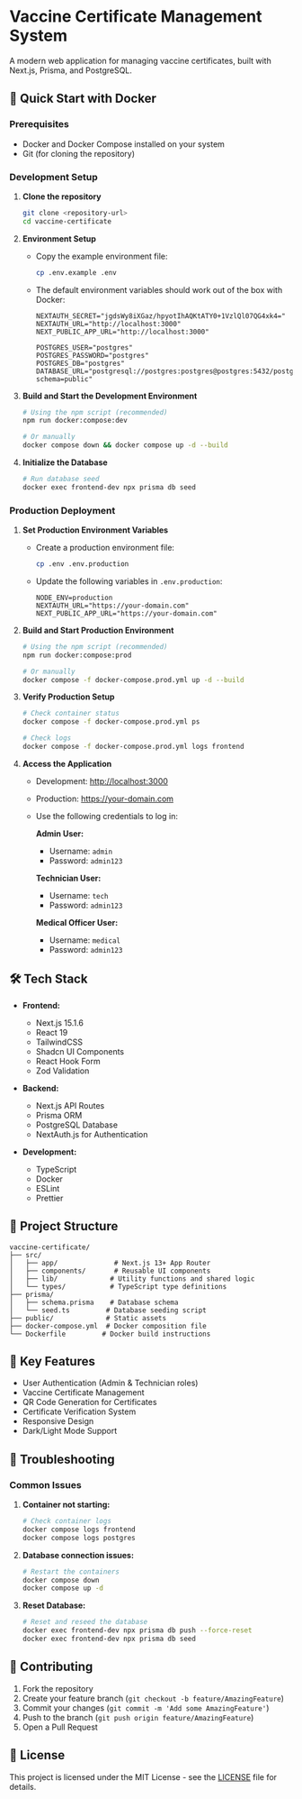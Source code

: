 # Vaccine Certificate Management System

A modern web application for managing vaccine certificates, built with Next.js, Prisma, and PostgreSQL.

## 🚀 Quick Start with Docker

### Prerequisites
- Docker and Docker Compose installed on your system
- Git (for cloning the repository)

### Development Setup

1. **Clone the repository**
   ```bash
   git clone <repository-url>
   cd vaccine-certificate
   ```

2. **Environment Setup**
   - Copy the example environment file:
     ```bash
     cp .env.example .env
     ```
   - The default environment variables should work out of the box with Docker:
     ```env
     NEXTAUTH_SECRET="jgdsWy8iXGaz/hpyotIhAQKtATY0+1VzlQl07QG4xk4="
     NEXTAUTH_URL="http://localhost:3000"
     NEXT_PUBLIC_APP_URL="http://localhost:3000"
     
     POSTGRES_USER="postgres"
     POSTGRES_PASSWORD="postgres"
     POSTGRES_DB="postgres"
     DATABASE_URL="postgresql://postgres:postgres@postgres:5432/postgres?schema=public"
     ```

3. **Build and Start the Development Environment**
   ```bash
   # Using the npm script (recommended)
   npm run docker:compose:dev

   # Or manually
   docker compose down && docker compose up -d --build
   ```

4. **Initialize the Database**
   ```bash
   # Run database seed
   docker exec frontend-dev npx prisma db seed
   ```

### Production Deployment

1. **Set Production Environment Variables**
   - Create a production environment file:
     ```bash
     cp .env .env.production
     ```
   - Update the following variables in `.env.production`:
     ```env
     NODE_ENV=production
     NEXTAUTH_URL="https://your-domain.com"
     NEXT_PUBLIC_APP_URL="https://your-domain.com"
     ```

2. **Build and Start Production Environment**
   ```bash
   # Using the npm script (recommended)
   npm run docker:compose:prod

   # Or manually
   docker compose -f docker-compose.prod.yml up -d --build
   ```

3. **Verify Production Setup**
   ```bash
   # Check container status
   docker compose -f docker-compose.prod.yml ps
   
   # Check logs
   docker compose -f docker-compose.prod.yml logs frontend
   ```

4. **Access the Application**
   - Development: [http://localhost:3000](http://localhost:3000)
   - Production: https://your-domain.com
   - Use the following credentials to log in:

     **Admin User:**
     - Username: `admin`
     - Password: `admin123`

     **Technician User:**
     - Username: `tech`
     - Password: `admin123`

     **Medical Officer User:**
     - Username: `medical`
     - Password: `admin123`

## 🛠 Tech Stack

- **Frontend:**
  - Next.js 15.1.6
  - React 19
  - TailwindCSS
  - Shadcn UI Components
  - React Hook Form
  - Zod Validation

- **Backend:**
  - Next.js API Routes
  - Prisma ORM
  - PostgreSQL Database
  - NextAuth.js for Authentication

- **Development:**
  - TypeScript
  - Docker
  - ESLint
  - Prettier

## 📁 Project Structure

```
vaccine-certificate/
├── src/
│   ├── app/              # Next.js 13+ App Router
│   ├── components/       # Reusable UI components
│   ├── lib/             # Utility functions and shared logic
│   └── types/           # TypeScript type definitions
├── prisma/
│   ├── schema.prisma    # Database schema
│   └── seed.ts         # Database seeding script
├── public/             # Static assets
├── docker-compose.yml  # Docker composition file
└── Dockerfile         # Docker build instructions
```

## 🔑 Key Features

- User Authentication (Admin & Technician roles)
- Vaccine Certificate Management
- QR Code Generation for Certificates
- Certificate Verification System
- Responsive Design
- Dark/Light Mode Support

## 🛟 Troubleshooting

### Common Issues

1. **Container not starting:**
   ```bash
   # Check container logs
   docker compose logs frontend
   docker compose logs postgres
   ```

2. **Database connection issues:**
   ```bash
   # Restart the containers
   docker compose down
   docker compose up -d
   ```

3. **Reset Database:**
   ```bash
   # Reset and reseed the database
   docker exec frontend-dev npx prisma db push --force-reset
   docker exec frontend-dev npx prisma db seed
   ```

## 🤝 Contributing

1. Fork the repository
2. Create your feature branch (`git checkout -b feature/AmazingFeature`)
3. Commit your changes (`git commit -m 'Add some AmazingFeature'`)
4. Push to the branch (`git push origin feature/AmazingFeature`)
5. Open a Pull Request

## 📝 License

This project is licensed under the MIT License - see the [LICENSE](LICENSE) file for details.
